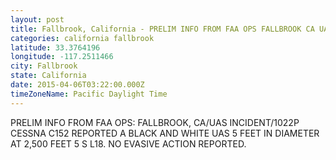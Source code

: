 ```yaml
---
layout: post
title: Fallbrook, California - PRELIM INFO FROM FAA OPS FALLBROOK CA UAS INCIDENT 1022P CESSNA C152 REPORTED A BLACK
categories: california fallbrook
latitude: 33.3764196
longitude: -117.2511466
city: Fallbrook
state: California
date: 2015-04-06T03:22:00.000Z
timeZoneName: Pacific Daylight Time
---
```


PRELIM INFO FROM FAA OPS: FALLBROOK, CA/UAS INCIDENT/1022P CESSNA C152 REPORTED A BLACK AND WHITE UAS 5 FEET IN DIAMETER AT 2,500 FEET 5 S L18. NO EVASIVE ACTION REPORTED.